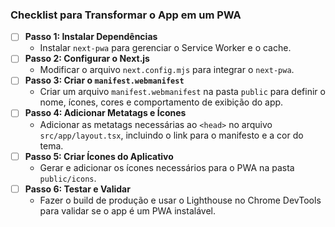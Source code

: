 ### Checklist para Transformar o App em um PWA

*   [ ] **Passo 1: Instalar Dependências**
    *   Instalar `next-pwa` para gerenciar o Service Worker e o cache.
*   [ ] **Passo 2: Configurar o Next.js**
    *   Modificar o arquivo `next.config.mjs` para integrar o `next-pwa`.
*   [ ] **Passo 3: Criar o `manifest.webmanifest`**
    *   Criar um arquivo `manifest.webmanifest` na pasta `public` para definir o nome, ícones, cores e comportamento de exibição do app.
*   [ ] **Passo 4: Adicionar Metatags e Ícones**
    *   Adicionar as metatags necessárias ao `<head>` no arquivo `src/app/layout.tsx`, incluindo o link para o manifesto e a cor do tema.
*   [ ] **Passo 5: Criar Ícones do Aplicativo**
    *   Gerar e adicionar os ícones necessários para o PWA na pasta `public/icons`.
*   [ ] **Passo 6: Testar e Validar**
    *   Fazer o build de produção e usar o Lighthouse no Chrome DevTools para validar se o app é um PWA instalável.
